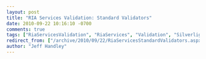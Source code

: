 ```yaml
---
layout: post
title: "RIA Services Validation: Standard Validators"
date: 2010-09-22 10:16:10 -0700
comments: true
tags: ["RiaServicesValidation", "RiaServices", "Validation", "Silverlight", "DataAnnotations"]
redirect_from: ["/archive/2010/09/22/RiaServicesStandardValidators.aspx/", "/archive/2010/09/22/riaservicesstandardvalidators.aspx"]
author: "Jeff Handley"
---
```


